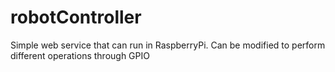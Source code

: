 # robotController

Simple web service that can run in RaspberryPi. Can be modified to perform different operations through GPIO
